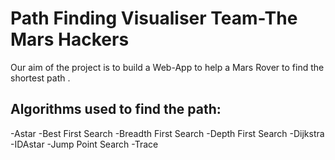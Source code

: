 # Path Finding Visualiser  Team-The Mars Hackers
 
Our aim of the project is to build a Web-App to help a Mars Rover to find the shortest path .




## Algorithms used to find the path:

-Astar
-Best First Search
-Breadth First Search
-Depth First Search
-Dijkstra
-IDAstar
-Jump Point Search
-Trace





